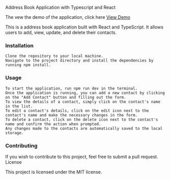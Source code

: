Address Book Application with Typescript and React

 The vew the demo of the application, click here [View Demo](https://phonebook-appp.netlify.app/)

This is a address book application built with React and TypeScript. It allows users to add, view, update, and delete their contacts.
### Installation

    Clone the repository to your local machine.
    Navigate to the project directory and install the dependencies by running npm install.

### Usage

    To start the application, run npm run dev in the terminal.
    Once the application is running, you can add a new contact by clicking on the "Add Contact" button and filling out the form.
    To view the details of a contact, simply click on the contact's name in the list.
    To edit a contact's details, click on the edit icon next to the contact's name and make the necessary changes in the form.
    To delete a contact, click on the delete icon next to the contact's name and confirm the action when prompted.
    Any changes made to the contacts are automatically saved to the local storage.

### Contributing

If you wish to contribute to this project, feel free to submit a pull request.
License

This project is licensed under the MIT license.
